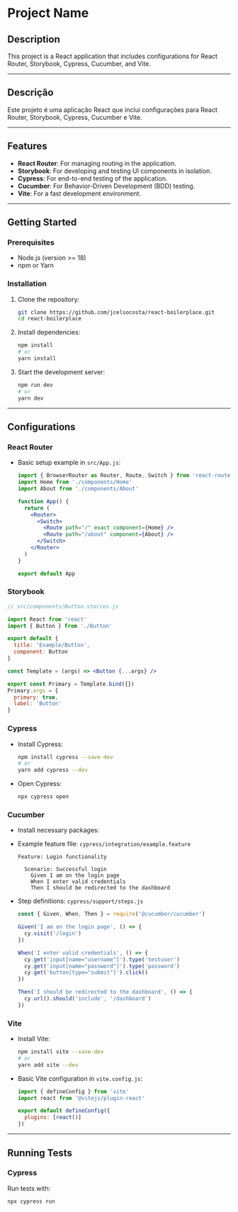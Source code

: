 # Project Name

## Description

This project is a React application that includes configurations for React Router, Storybook, Cypress, Cucumber, and Vite.

---

## Descrição

Este projeto é uma aplicação React que inclui configurações para React Router, Storybook, Cypress, Cucumber e Vite.

---

## Features

- **React Router**: For managing routing in the application.
- **Storybook**: For developing and testing UI components in isolation.
- **Cypress**: For end-to-end testing of the application.
- **Cucumber**: For Behavior-Driven Development (BDD) testing.
- **Vite**: For a fast development environment.

---

## Getting Started

### Prerequisites

- Node.js (version >= 18)
- npm or Yarn

### Installation

1. Clone the repository:

   ```bash
   git clone https://github.com/jcelsocosta/react-boilerplace.git
   cd react-boilerplace
   ```

2. Install dependencies:

   ```bash
   npm install
   # or
   yarn install
   ```

3. Start the development server:

   ```bash
   npm run dev
   # or
   yarn dev
   ```

---

## Configurations

### React Router

- Basic setup example in `src/App.js`:

  ```jsx
  import { BrowserRouter as Router, Route, Switch } from 'react-router-dom'
  import Home from './components/Home'
  import About from './components/About'

  function App() {
    return (
      <Router>
        <Switch>
          <Route path="/" exact component={Home} />
          <Route path="/about" component={About} />
        </Switch>
      </Router>
    )
  }

  export default App
  ```

### Storybook

```jsx
// src/components/Button.stories.js

import React from 'react'
import { Button } from './Button'

export default {
  title: 'Example/Button',
  component: Button
}

const Template = (args) => <Button {...args} />

export const Primary = Template.bind({})
Primary.args = {
  primary: true,
  label: 'Button'
}
```

### Cypress

- Install Cypress:

  ```bash
  npm install cypress --save-dev
  # or
  yarn add cypress --dev
  ```

- Open Cypress:

  ```bash
  npx cypress open
  ```

### Cucumber

- Install necessary packages:

- Example feature file: `cypress/integration/example.feature`

  ```gherkin
  Feature: Login functionality

    Scenario: Successful login
      Given I am on the login page
      When I enter valid credentials
      Then I should be redirected to the dashboard
  ```

- Step definitions: `cypress/support/steps.js`

  ```javascript
  const { Given, When, Then } = require('@cucumber/cucumber')

  Given('I am on the login page', () => {
    cy.visit('/login')
  })

  When('I enter valid credentials', () => {
    cy.get('input[name="username"]').type('testuser')
    cy.get('input[name="password"]').type('password')
    cy.get('button[type="submit"]').click()
  })

  Then('I should be redirected to the dashboard', () => {
    cy.url().should('include', '/dashboard')
  })
  ```

### Vite

- Install Vite:

  ```bash
  npm install vite --save-dev
  # or
  yarn add vite --dev
  ```

- Basic Vite configuration in `vite.config.js`:

  ```javascript
  import { defineConfig } from 'vite'
  import react from '@vitejs/plugin-react'

  export default defineConfig({
    plugins: [react()]
  })
  ```

---

## Running Tests

### Cypress

Run tests with:

```bash
npx cypress run
```
